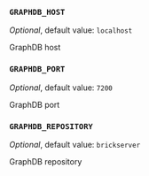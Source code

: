 ### `GRAPHDB_HOST`

*Optional*, default value: `localhost`

GraphDB host

### `GRAPHDB_PORT`

*Optional*, default value: `7200`

GraphDB port

### `GRAPHDB_REPOSITORY`

*Optional*, default value: `brickserver`

GraphDB repository
